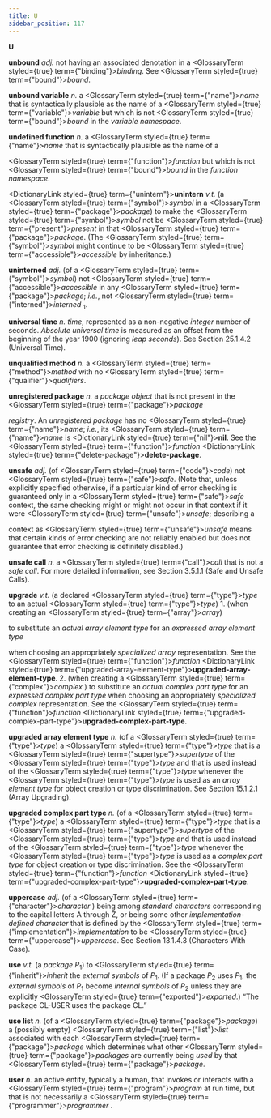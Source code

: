 ```yaml
---
title: U
sidebar_position: 117
---
```


**U** 



**unbound** *adj.* not having an associated denotation in a <GlossaryTerm styled={true} term={"binding"}><i>binding</i></GlossaryTerm>. See <GlossaryTerm styled={true} term={"bound"}><i>bound</i></GlossaryTerm>. 







 



 



**unbound variable** *n.* a <GlossaryTerm styled={true} term={"name"}><i>name</i></GlossaryTerm> that is syntactically plausible as the name of a <GlossaryTerm styled={true} term={"variable"}><i>variable</i></GlossaryTerm> but which is not <GlossaryTerm styled={true} term={"bound"}><i>bound</i></GlossaryTerm> in the *variable namespace*. 



**undefined function** *n.* a <GlossaryTerm styled={true} term={"name"}><i>name</i></GlossaryTerm> that is syntactically plausible as the name of a 



<GlossaryTerm styled={true} term={"function"}><i>function</i></GlossaryTerm> but which is not <GlossaryTerm styled={true} term={"bound"}><i>bound</i></GlossaryTerm> in the *function namespace*. 



<DictionaryLink styled={true} term={"unintern"}><b>unintern</b></DictionaryLink> *v.t.* (a <GlossaryTerm styled={true} term={"symbol"}><i>symbol</i></GlossaryTerm> in a <GlossaryTerm styled={true} term={"package"}><i>package</i></GlossaryTerm>) to make the <GlossaryTerm styled={true} term={"symbol"}><i>symbol</i></GlossaryTerm> not be <GlossaryTerm styled={true} term={"present"}><i>present</i></GlossaryTerm> in that <GlossaryTerm styled={true} term={"package"}><i>package</i></GlossaryTerm>. (The <GlossaryTerm styled={true} term={"symbol"}><i>symbol</i></GlossaryTerm> might continue to be <GlossaryTerm styled={true} term={"accessible"}><i>accessible</i></GlossaryTerm> by inheritance.) 



**uninterned** *adj.* (of a <GlossaryTerm styled={true} term={"symbol"}><i>symbol</i></GlossaryTerm>) not <GlossaryTerm styled={true} term={"accessible"}><i>accessible</i></GlossaryTerm> in any <GlossaryTerm styled={true} term={"package"}><i>package</i></GlossaryTerm>; *i.e.*, not <GlossaryTerm styled={true} term={"interned"}><i>interned</i></GlossaryTerm> <sub>1</sub>. 



**universal time** *n. time*, represented as a non-negative *integer* number of seconds. *Absolute universal time* is measured as an offset from the beginning of the year 1900 (ignoring *leap seconds*). See Section 25.1.4.2 (Universal Time). 



**unqualified method** *n.* a <GlossaryTerm styled={true} term={"method"}><i>method</i></GlossaryTerm> with no <GlossaryTerm styled={true} term={"qualifier"}><i>qualifiers</i></GlossaryTerm>. 



**unregistered package** *n.* a *package object* that is not present in the <GlossaryTerm styled={true} term={"package"}><i>package</i></GlossaryTerm> 



*registry*. An *unregistered package* has no <GlossaryTerm styled={true} term={"name"}><i>name</i></GlossaryTerm>; *i.e.*, its <GlossaryTerm styled={true} term={"name"}><i>name</i></GlossaryTerm> is <DictionaryLink styled={true} term={"nil"}><b>nil</b></DictionaryLink>. See the <GlossaryTerm styled={true} term={"function"}><i>function</i></GlossaryTerm> <DictionaryLink styled={true} term={"delete-package"}><b>delete-package</b></DictionaryLink>. 



**unsafe** *adj.* (of <GlossaryTerm styled={true} term={"code"}><i>code</i></GlossaryTerm>) not <GlossaryTerm styled={true} term={"safe"}><i>safe</i></GlossaryTerm>. (Note that, unless explicitly specified otherwise, if a particular kind of error checking is guaranteed only in a <GlossaryTerm styled={true} term={"safe"}><i>safe</i></GlossaryTerm> context, the same checking might or might not occur in that context if it were <GlossaryTerm styled={true} term={"unsafe"}><i>unsafe</i></GlossaryTerm>; describing a 



context as <GlossaryTerm styled={true} term={"unsafe"}><i>unsafe</i></GlossaryTerm> means that certain kinds of error checking are not reliably enabled but does not guarantee that error checking is definitely disabled.) 



**unsafe call** *n.* a <GlossaryTerm styled={true} term={"call"}><i>call</i></GlossaryTerm> that is not a *safe call*. For more detailed information, see Section 3.5.1.1 (Safe and Unsafe Calls). 



**upgrade** *v.t.* (a declared <GlossaryTerm styled={true} term={"type"}><i>type</i></GlossaryTerm> to an actual <GlossaryTerm styled={true} term={"type"}><i>type</i></GlossaryTerm>) 1. (when creating an <GlossaryTerm styled={true} term={"array"}><i>array</i></GlossaryTerm>) 



to substitute an *actual array element type* for an *expressed array element type* 



when choosing an appropriately *specialized array* representation. See the <GlossaryTerm styled={true} term={"function"}><i>function</i></GlossaryTerm> <DictionaryLink styled={true} term={"upgraded-array-element-type"}><b>upgraded-array-element-type</b></DictionaryLink>. 2. (when creating a <GlossaryTerm styled={true} term={"complex"}><i>complex</i></GlossaryTerm> ) to substitute an *actual complex part type* for an *expressed complex part type* when choosing an appropriately *specialized complex* representation. See the <GlossaryTerm styled={true} term={"function"}><i>function</i></GlossaryTerm> <DictionaryLink styled={true} term={"upgraded-complex-part-type"}><b>upgraded-complex-part-type</b></DictionaryLink>. 



**upgraded array element type** *n.* (of a <GlossaryTerm styled={true} term={"type"}><i>type</i></GlossaryTerm>) a <GlossaryTerm styled={true} term={"type"}><i>type</i></GlossaryTerm> that is a <GlossaryTerm styled={true} term={"supertype"}><i>supertype</i></GlossaryTerm> of the <GlossaryTerm styled={true} term={"type"}><i>type</i></GlossaryTerm> and that is used instead of the <GlossaryTerm styled={true} term={"type"}><i>type</i></GlossaryTerm> whenever the <GlossaryTerm styled={true} term={"type"}><i>type</i></GlossaryTerm> is used as an *array element type* for object creation or type discrimination. See Section 15.1.2.1 (Array Upgrading). 



**upgraded complex part type** *n.* (of a <GlossaryTerm styled={true} term={"type"}><i>type</i></GlossaryTerm>) a <GlossaryTerm styled={true} term={"type"}><i>type</i></GlossaryTerm> that is a <GlossaryTerm styled={true} term={"supertype"}><i>supertype</i></GlossaryTerm> of the <GlossaryTerm styled={true} term={"type"}><i>type</i></GlossaryTerm> and that is used instead of the <GlossaryTerm styled={true} term={"type"}><i>type</i></GlossaryTerm> whenever the <GlossaryTerm styled={true} term={"type"}><i>type</i></GlossaryTerm> is used as a *complex part type* for object creation or type discrimination. See the <GlossaryTerm styled={true} term={"function"}><i>function</i></GlossaryTerm> <DictionaryLink styled={true} term={"upgraded-complex-part-type"}><b>upgraded-complex-part-type</b></DictionaryLink>. 







 



 



**uppercase** *adj.* (of a <GlossaryTerm styled={true} term={"character"}><i>character</i></GlossaryTerm> ) being among *standard characters* corresponding to the capital letters A through Z, or being some other *implementation-defined character* that is defined by the <GlossaryTerm styled={true} term={"implementation"}><i>implementation</i></GlossaryTerm> to be <GlossaryTerm styled={true} term={"uppercase"}><i>uppercase</i></GlossaryTerm>. See Section 13.1.4.3 (Characters With Case). 



**use** *v.t.* (a *package P*<sub>1</sub>) to <GlossaryTerm styled={true} term={"inherit"}><i>inherit</i></GlossaryTerm> the *external symbols* of *P*<sub>1</sub>. (If a package *P*<sub>2</sub> uses *P*<sub>1</sub>, the *external symbols* of *P*<sub>1</sub> become *internal symbols* of *P*<sub>2</sub> unless they are explicitly <GlossaryTerm styled={true} term={"exported"}><i>exported</i></GlossaryTerm>.) “The package CL-USER uses the package CL.” 



**use list** *n.* (of a <GlossaryTerm styled={true} term={"package"}><i>package</i></GlossaryTerm>) a (possibly empty) <GlossaryTerm styled={true} term={"list"}><i>list</i></GlossaryTerm> associated with each <GlossaryTerm styled={true} term={"package"}><i>package</i></GlossaryTerm> which determines what other <GlossaryTerm styled={true} term={"package"}><i>packages</i></GlossaryTerm> are currently being *used* by that <GlossaryTerm styled={true} term={"package"}><i>package</i></GlossaryTerm>. 



**user** *n.* an active entity, typically a human, that invokes or interacts with a <GlossaryTerm styled={true} term={"program"}><i>program</i></GlossaryTerm> at run time, but that is not necessarily a <GlossaryTerm styled={true} term={"programmer"}><i>programmer</i></GlossaryTerm> . 



